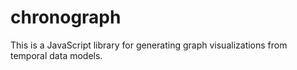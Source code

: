 chronograph
===========

This is a JavaScript library for generating graph visualizations from temporal data models.
